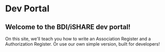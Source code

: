 # Dev Portal

## Welcome to the BDI/iSHARE dev portal!

On this site, we'll teach you how to write an Association Register and a Authorization Register. Or use our own simple version, built for developers!
